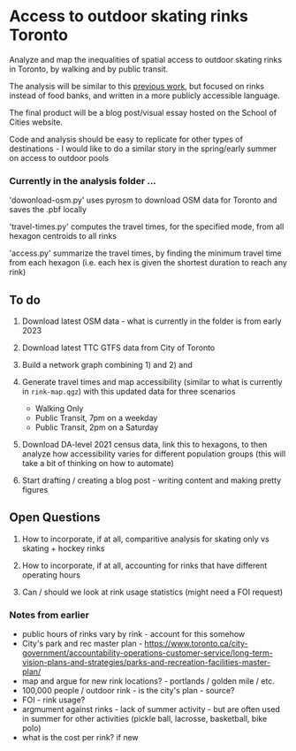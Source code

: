 

# Access to outdoor skating rinks Toronto

Analyze and map the inequalities of spatial access to outdoor skating rinks in Toronto, by walking and by public transit.

The analysis will be similar to this [previous work](https://findingspress.org/article/24072-changes-in-transit-accessibility-to-food-banks-in-toronto-during-covid-19), but focused on rinks instead of food banks, and written in a more publicly accessible language.

The final product will be a blog post/visual essay hosted on the School of Cities website.

Code and analysis should be easy to replicate for other types of destinations - I would like to do a similar story in the spring/early summer on access to outdoor pools




### Currently in the analysis folder ...

'dowonload-osm.py' uses pyrosm to download OSM data for Toronto and saves the .pbf locally

'travel-times.py' computes the travel times, for the specified mode, from all hexagon centroids to all rinks

'access.py' summarize the travel times, by finding the minimum travel time from each hexagon (i.e. each hex is given the shortest duration to reach any rink)



## To do

1) Download latest OSM data - what is currently in the folder is from early 2023

2) Download latest TTC GTFS data from City of Toronto

3) Build a network graph combining 1) and 2) and 

4) Generate travel times and map accessibility (similar to what is currently in `rink-map.qgz`) with this updated data for three scenarios 
    - Walking Only
    - Public Transit, 7pm on a weekday
    - Public Transit, 2pm on a Saturday

5) Download DA-level 2021 census data, link this to hexagons, to then analyze how accessibility varies for different population groups (this will take a bit of thinking on how to automate)

6) Start drafting / creating a blog post - writing content and making pretty figures


## Open Questions

1) How to incorporate, if at all, comparitive analysis for skating only vs skating + hockey rinks

2) How to incorporate, if at all, accounting for rinks that have different operating hours

3) Can / should we look at rink usage statistics (might need a FOI request)



### Notes from earlier
- public hours of rinks vary by rink - account for this somehow
- City's park and rec master plan - https://www.toronto.ca/city-government/accountability-operations-customer-service/long-term-vision-plans-and-strategies/parks-and-recreation-facilities-master-plan/
- map and argue for new rink locations? - portlands / golden mile / etc.
- 100,000 people / outdoor rink - is the city's plan - source?
- FOI - rink usage?
- argmument against rinks - lack of summer activity - but are often used in summer for other activities (pickle ball, lacrosse, basketball, bike polo)
- what is the cost per rink? if new

